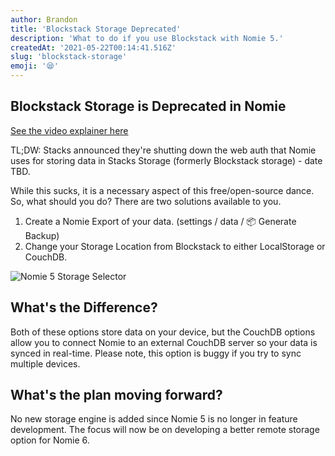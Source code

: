```yaml
---
author: Brandon
title: 'Blockstack Storage Deprecated'
description: 'What to do if you use Blockstack with Nomie 5.'
createdAt: '2021-05-22T00:14:41.516Z'
slug: 'blockstack-storage'
emoji: '😪'
---
```


## Blockstack Storage is Deprecated in Nomie

[See the video explainer here](https://www.reddit.com/r/nomie/comments/ml94so/nomies_future_without_stacks_is_unclear/)

TL;DW: Stacks announced they're shutting down the web auth that Nomie uses for storing data in Stacks Storage (formerly Blockstack storage) - date TBD.

While this sucks, it is a necessary aspect of this free/open-source dance. So, what should you do? There are two solutions available to you.

1. Create a Nomie Export of your data. (settings / data / 📦 Generate Backup)
2. Change your Storage Location from Blockstack to either LocalStorage or CouchDB.

![Nomie 5 Storage Selector](https://shareking.s3.amazonaws.com/Screen-Shot-2021-05-22-09-00-30.64-1621688435.png)

## What's the Difference?

Both of these options store data on your device, but the CouchDB options allow you to connect Nomie to an external CouchDB server so your data is synced in real-time. Please note, this option is buggy if you try to sync multiple devices.

## What's the plan moving forward?

No new storage engine is added since Nomie 5 is no longer in feature development. The focus will now be on developing a better remote storage option for Nomie 6.
